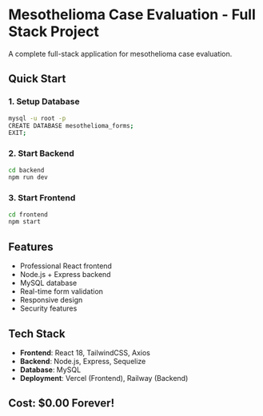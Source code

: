 # Mesothelioma Case Evaluation - Full Stack Project

A complete full-stack application for mesothelioma case evaluation.

## Quick Start

### 1. Setup Database
```bash
mysql -u root -p
CREATE DATABASE mesothelioma_forms;
EXIT;
```

### 2. Start Backend
```bash
cd backend
npm run dev
```

### 3. Start Frontend
```bash
cd frontend
npm start
```

## Features
- Professional React frontend
- Node.js + Express backend
- MySQL database
- Real-time form validation
- Responsive design
- Security features

## Tech Stack
- **Frontend**: React 18, TailwindCSS, Axios
- **Backend**: Node.js, Express, Sequelize
- **Database**: MySQL
- **Deployment**: Vercel (Frontend), Railway (Backend)

## Cost: $0.00 Forever!
